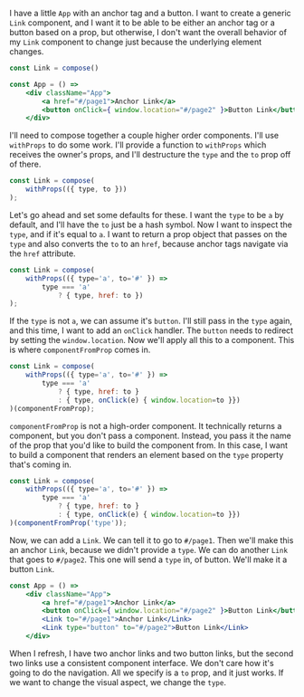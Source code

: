 I have a little `App` with an anchor tag and a button. I want to create a generic `Link` component, and I want it to be able to be either an anchor tag or a button based on a prop, but otherwise, I don't want the overall behavior of my `Link` component to change just because the underlying element changes.

```jsx
const Link = compose()

const App = () => 
    <div className="App">
        <a href="#/page1">Anchor Link</a>
        <button onClick={ window.location="#/page2" }>Button Link</button>
    </div>
```

I'll need to compose together a couple higher order components. I'll use `withProps` to do some work. I'll provide a function to `withProps` which receives the owner's props, and I'll destructure the `type` and the `to` prop off of there.

```jsx
const Link = compose(
    withProps(({ type, to }))
);
```

Let's go ahead and set some defaults for these. I want the `type` to be `a` by default, and I'll have the `to` just be a hash symbol. Now I want to inspect the `type`, and if it's equal to `a`. I want to return a prop object that passes on the `type` and also converts the `to` to an `href`, because anchor tags navigate via the `href` attribute.

```jsx 
const Link = compose(
    withProps(({ type='a', to='#' }) =>
        type === 'a' 
            ? { type, href: to })
);
```

If the `type` is not `a`, we can assume it's `button`. I'll still pass in the `type` again, and this time, I want to add an `onClick` handler. The `button` needs to redirect by setting the `window.location`. Now we'll apply all this to a component. This is where `componentFromProp` comes in.

```jsx 
const Link = compose(
    withProps(({ type='a', to='#' }) =>
        type === 'a' 
            ? { type, href: to }
            : { type, onClick(e) { window.location=to }})
)(componentFromProp);
```

`componentFromProp` is not a high-order component. It technically returns a component, but you don't pass a component. Instead, you pass it the name of the prop that you'd like to build the component from. In this case, I want to build a component that renders an element based on the `type` property that's coming in.

```jsx 
const Link = compose(
    withProps(({ type='a', to='#' }) =>
        type === 'a' 
            ? { type, href: to }
            : { type, onClick(e) { window.location=to }})
)(componentFromProp('type'));
```

Now, we can add a `Link`. We can tell it to go to `#/page1`. Then we'll make this an anchor `Link`, because we didn't provide a `type`. We can do another `Link` that goes to `#/page2`. This one will send a `type` in, of button. We'll make it a button `Link`.

```jsx
const App = () => 
    <div className="App">
        <a href="#/page1">Anchor Link</a>
        <button onClick={ window.location="#/page2" }>Button Link</button>
        <Link to="#/page1">Anchor Link</Link>
        <Link type="button" to="#/page2">Button Link</Link>
    </div>
```

When I refresh, I have two anchor links and two button links, but the second two links use a consistent component interface. We don't care how it's going to do the navigation. All we specify is a `to` prop, and it just works. If we want to change the visual aspect, we change the `type`.
